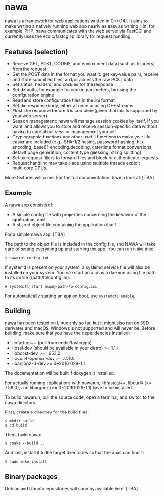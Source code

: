 nawa
===

nawa is a framework for web applications written in C++(14). It aims to 
make writing a natively running web app nearly as easy as writing it 
in, for example, PHP. nawa communicates with the web server via 
FastCGI and currently uses the eddic/fastcgipp library for request 
handling.

## Features (selection)

- Receive GET, POST, COOKIE, and environment data (such as headers) 
from the request
- Get the POST data in the format you want it: get key-value pairs, 
receive and store submitted files, and/or access the raw POST data
- Set status, headers, and cookies for the response
- Set defaults, for example for cookie parameters, by using the 
configuration engine
- Read and store configuration files in the .ini format
- Set the response body, either at once or using C++ streams
- Flush the response before it is complete (given that this is 
supported by your web server)
- Session management: nawa will manage session cookies by itself, if 
you want, and allows you to store and receive session-specific data 
without having to care about session management yourself
- Cryptographic functions and other useful functions to make your life 
easier are included (e.g., SHA-1/2 hasing, password hashing, hex 
encoding, base64 encoding/decoding, date/time format conversions, 
default page generation, content type guessing, string splitting)
- Set up request filters to forward files and block or authenticate 
requests.
- Request handling may take place using multiple threads exploit  
multi-core CPUs.

More features will come. For the full documentation, have a look at:
[TBA]

## Example

A nawa app consists of:

- A simple config file with properties concerning the behavior of the 
application, and
- A shared object file containing the application itself.

For a simple nawa app:
[TBA]

The path to the object file is included in the config file, and NAWA 
will take care of setting everything up and starting the app. You 
can run it like this:

`$ nawarun config.ini`

If systemd is present on your system, a systemd service file will 
also be installed on your system. You can start an app as a 
daemon using the path to its ini file (/path/to/config.ini):

`# systemctl start nawa@-path-to-config.ini`

For automatically starting an app on boot, use `systemctl enable`.

## Building

nawa has been tested on Linux only so far, but it might also run on BSD derivates and macOS. 
Windows is not supported and will never be. 
Before building, make sure that you have the dependencies installed:

- libfastcgi++ (pull from eddic/fastcgipp)
- libssl-dev (should be available in your distro) >= 1.1.1
- libboost-dev >= 1.65.1.0
- libcurl4-openssl-dev >= 7.58.0
- libargon2-0-dev >= 0~20161029-1.1

The documentation will be built if doxygen is installed.

For actually running applications with nawarun, libfastcgi++, libcurl4 
(>= 7.58.0), and libargon2 (>= 0~20161029-1.1) have to be installed.

To build nawarun, pull the source code, open a terminal, and 
switch to the nawa directory.

First, create a directory for the build files:

`$ mkdir build`<br>
`$ cd build`

Then, build nawa:

`$ cmake --build ..`

And last, install it to the target directories so that the apps 
can find it:

`$ sudo make install`

## Binary packages

Debian and Ubuntu repositories will soon by available here: [TBA]
